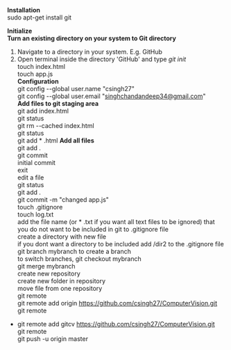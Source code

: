 **Installation**   
sudo apt-get install git  

**Initialize**  
__Turn an existing directory on your system to Git directory__   
1. Navigate to a directory in your system. E.g. GitHub  
2. Open terminal inside the directory 'GitHub' and type *git init*   
touch index.html  
touch app.js  
**Configuration**    
git config --global user.name "csingh27"  
git config --global user.email "singhchandandeep34@gmail.com"  
**Add files to git staging area**  
git add index.html  
git status  
git rm --cached index.html  
git status  
git add * .html 
**Add all files**  
git add .  
git commit  
initial commit  
exit  
edit a file   
git status  
git add .  
git commit -m "changed app.js"  
touch .gitignore  
touch log.txt  
add the file name (or * .txt if you want all text files to be ignored) that you do not want to be included in git to .gitignore   file  
create a directory with new file  
if you dont want a directory to be included add /dir2 to the .gitignore file  
git branch mybranch to create a branch  
to switch branches, git checkout mybranch  
git merge mybranch  
create new repository  
create new folder in repository   
move file from one repository  
git remote  
git remote add origin https://github.com/csingh27/ComputerVision.git  
git remote  
* git remote add gitcv https://github.com/csingh27/ComputerVision.git  
git remote  
git push -u origin master  
